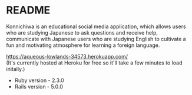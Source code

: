 <!-- This README would normally document whatever steps are necessary to get the
application up and running.

Things you may want to cover:

* System dependencies

* Configuration

* Database creation

* Database initialization

* How to run the test suite

* Services (job queues, cache servers, search engines, etc.)

* Deployment instructions

* ... -->

# README

Konnichiwa is an educational social media application, which allows users who are studying Japanese to ask questions and receive help, communicate with Japanese users who are studying English to cultivate a fun and motivating atmosphere for learning a foreign language.

https://aqueous-lowlands-34573.herokuapp.com/ 
</br>(It's currently hosted at Heroku for free so it'll take a few minutes to load initally.)


* Ruby version - 2.3.0
* Rails version - 5.0.0
